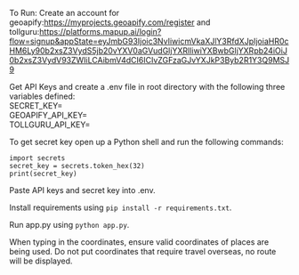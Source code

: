 To Run: 
Create an account for geoapify:https://myprojects.geoapify.com/register
and tollguru:https://platforms.mapup.ai/login?flow=signup&appState=eyJmbG93Ijoic3NvIiwicmVkaXJlY3RfdXJpIjoiaHR0cHM6Ly90b2xsZ3VydS5jb20vYXV0aGVudGljYXRlIiwiYXBwbGljYXRpb24iOiJ0b2xsZ3VydV93ZWIiLCAibmV4dCI6ICIvZGFzaGJvYXJkP3Byb2R1Y3Q9MSJ9

Get API Keys and create a .env file in root directory with the following three variables defined:  
SECRET_KEY=  
GEOAPIFY_API_KEY=  
TOLLGURU_API_KEY=  

To get secret key open up a Python shell and run the following commands: 
```
import secrets
secret_key = secrets.token_hex(32)
print(secret_key)
```

Paste API keys and secret key into .env.

Install requirements using `pip install -r requirements.txt`.

Run app.py using `python app.py`.

When typing in the coordinates, ensure valid coordinates of places are being used.
Do not put coordinates that require travel overseas, no route will be displayed.


